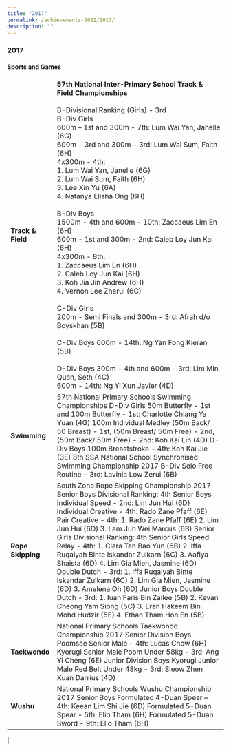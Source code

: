 ```yaml
---
title: "2017"
permalink: /achievements-2022/2017/
description: ""
---
```

### **2017**

#### **Sports and Games**

|  |  |
|---|---|
| **Track & Field** | **57th National Inter-Primary School Track & Field Championships**<br><br>  B-Divisional Ranking (Girls) - 3rd<br> B-Div Girls <br> 600m – 1st and 300m - 7th: Lum Wai Yan, Janelle (6G)<br> 600m - 3rd and 300m - 3rd: Lum Wai Sum, Faith (6H)<br> 4x300m - 4th:<br> 1. Lum Wai Yan, Janelle (6G)<br> 2. Lum Wai Sum, Faith (6H)<br> 3. Lee Xin Yu (6A) <br>4. Natanya Elisha Ong (6H)<br><br>  B-Div Boys <br> 1500m - 4th and 600m - 10th: Zaccaeus Lim En (6H)<br> 600m - 1st and 300m - 2nd: Caleb Loy Jun Kai (6H)<br> 4x300m - 8th:<br> 1. Zaccaeus Lim En (6H)<br> 2. Caleb Loy Jun Kai (6H)<br> 3. Koh Jia Jin Andrew (6H)<br> 4. Vernon Lee Zherui (6C)<br><br>  C-Div Girls <br> 200m - Semi Finals and 300m - 3rd: Afrah d/o Boyskhan (5B)<br><br>  C-Div Boys  600m - 14th: Ng Yan Fong Kieran (5B)<br><br>  D-Div Boys  300m - 4th and 600m - 3rd: Lim Min Quan, Seth (4C)<br> 600m - 14th: Ng Yi Xun Javier (4D) |
| **Swimming** | 57th National Primary Schools Swimming Championships  D-Div Girls 50m Butterfly - 1st and 100m Butterfly - 1st: Charlotte Chiang Ya Yuan (4G) 100m Individual Medley (50m Back/ 50 Breast) - 1st, (50m Breast/ 50m Free) - 2nd, (50m Back/ 50m Free) - 2nd: Koh Kai Lin (4D)  D-Div Boys  100m Breaststroke - 4th: Koh Kai Jie (3E)  8th SSA National School Synchronised Swimming Championship 2017  B-Div  Solo Free Routine - 3rd: Lavinia Low Zerui (6B) |
| **Rope Skipping** | South Zone Rope Skipping Championship 2017  Senior Boys Divisional Ranking: 4th Senior Boys  Individual Speed - 2nd: Lim Jun Hui (6D) Individual Creative - 4th: Rado Zane Pfaff (6E) Pair Creative - 4th:  1. Rado Zane Pfaff (6E) 2. Lim Jun Hui (6D) 3. Lam Jun Wei Marcus (6B)  Senior Girls Divisional Ranking: 4th Senior Girls Speed Relay - 4th: 1. Clara Tan Bao Yun (6B) 2. Iffa Ruqaiyah Binte Iskandar Zulkarn (6C) 3. Aafiya Shaista (6D) 4. Lim Gia Mien, Jasmine (6D)  Double Dutch - 3rd: 1. Iffa Ruqaiyah Binte Iskandar Zulkarn (6C) 2. Lim Gia Mien, Jasmine (6D) 3. Amelena Oh (6D)  Junior Boys Double Dutch - 3rd: 1. Iuan Faris Bin Zailee (5B) 2. Kevan Cheong Yam Siong (5C) 3. Eran Hakeem Bin Mohd Hudzir (5E) 4. Ethan Tham Hon En (5B) |
| **Taekwondo** | National Primary Schools Taekwondo Championship 2017  Senior Division Boys Poomsae Senior Male - 4th: Lucas Chow (6H) Kyorugi Senior Male Poom Under 58kg - 3rd: Ang Yi Cheng (6E)  Junior Division Boys Kyorugi Junior Male Red Belt Under 48kg - 3rd: Sieow Zhen Xuan Darrius (4D) |
| **Wushu** | National Primary Schools Wushu Championship 2017  Senior Boys  Formulated 4-Duan Spear – 4th: Keean Lim Shi Jie (6D) Formulated 5-Duan Spear - 5th: Elio Tham (6H) Formulated 5-Duan Sword - 9th: Elio Tham (6H) |
|
